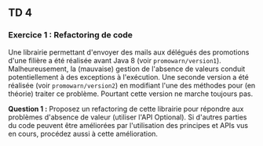 ## TD 4

### Exercice 1 : Refactoring de code

Une librairie permettant d'envoyer des mails aux délégués des promotions d'une filière a été réalisée avant Java 8 (voir ```promowarn/version1```). Malheureusement, la (mauvaise) gestion de l'absence de valeurs conduit potentiellement à des exceptions à l'exécution. Une seconde version a été réalisée (voir ```promowarn/version2```) en modifiant l'une des méthodes pour (en théorie) traiter ce problème. Pourtant cette version ne marche toujours pas.

**Question 1 :**
Proposez un refactoring de cette librairie pour répondre aux problèmes d'absence de valeur (utiliser l'API Optional).
Si d'autres parties du code peuvent être améliorées par l'utilisation des principes et APIs vus en cours, procédez aussi à cette amélioration.
